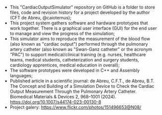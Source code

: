 - This "CardiacOutputSimulator" repository on GitHub is a folder to store files, code and revision history for a project developed by the author (CFT de Abreu, @caioternus);
- This project system gathers software and hardware prototypes that work together. There is a graphical user interface (GUI) for the end user to manage and view the progress of the simulation;
- This simulator aims to reproduce the measurement of the blood flow (also known as "cardiac output") performed through the pulmonary artery catheter (also known as "Swan-Ganz catheter" or the acronym "PAC") to support medical/clinical training (e.g. nurses, healthcare teams, medical students, catheterization and surgery students, cardiology apprentices, medical education in overall);
- The software prototypes were developed in C++ and Assembly languages;
- Published article in a scientific journal: de Abreu, C.F.T., de Abreu, B.T. The Concept and Building of a Simulation Device to Check the Cardiac Output Measurement Through the Pulmonary Artery Catheter. Biomedical Materials & Devices 2, 968–1001 (2024). https://doi.org/10.1007/s44174-023-00130-8
- Project galery: https://www.flickr.com/photos/151496653@N08/
